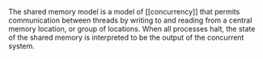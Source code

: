 The shared memory model is a model of [[concurrency]] that permits communication between threads by writing to and reading from a central memory location, or group of locations. When all processes halt, the state of the shared memory is interpreted to be the output of the concurrent system.

